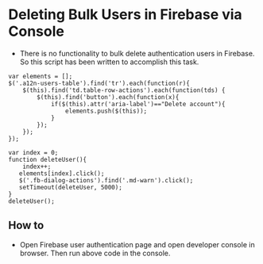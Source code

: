 
# Deleting Bulk Users in Firebase via Console
* There is no functionality to bulk delete authentication users in Firebase. So this script has been written to accomplish this task.
```
var elements = [];
$('.a12n-users-table').find('tr').each(function(r){
    $(this).find('td.table-row-actions').each(function(tds) {
        $(this).find('button').each(function(x){
            if($(this).attr('aria-label')=="Delete account"){
                elements.push($(this));
            }
        });
    });
});

var index = 0;
function deleteUser(){
    index++;
   elements[index].click();
   $('.fb-dialog-actions').find('.md-warn').click();
   setTimeout(deleteUser, 5000); 
}
deleteUser();

```
## How to
* Open Firebase user authentication page and open developer console in browser. Then run above code in the console.